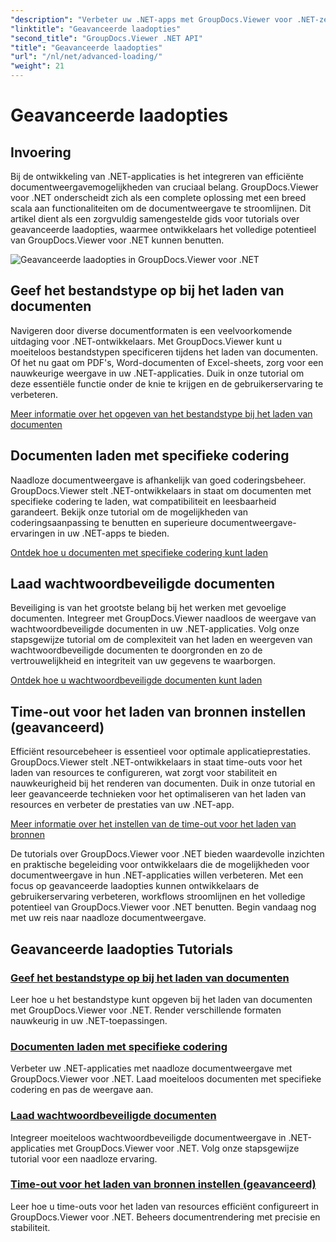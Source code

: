 ```yaml
---
"description": "Verbeter uw .NET-apps met GroupDocs.Viewer voor .NET-zelfstudies. Leer hoe u bestandstypen kunt specificeren, coderingen kunt beheren, wachtwoordbeveiligde documenten kunt laden en meer."
"linktitle": "Geavanceerde laadopties"
"second_title": "GroupDocs.Viewer .NET API"
"title": "Geavanceerde laadopties"
"url": "/nl/net/advanced-loading/"
"weight": 21
---
```


# Geavanceerde laadopties

## Invoering

Bij de ontwikkeling van .NET-applicaties is het integreren van efficiënte documentweergavemogelijkheden van cruciaal belang. GroupDocs.Viewer voor .NET onderscheidt zich als een complete oplossing met een breed scala aan functionaliteiten om de documentweergave te stroomlijnen. Dit artikel dient als een zorgvuldig samengestelde gids voor tutorials over geavanceerde laadopties, waarmee ontwikkelaars het volledige potentieel van GroupDocs.Viewer voor .NET kunnen benutten.

![Geavanceerde laadopties in GroupDocs.Viewer voor .NET](/viewer/advanced-loading/image.png)
## Geef het bestandstype op bij het laden van documenten
Navigeren door diverse documentformaten is een veelvoorkomende uitdaging voor .NET-ontwikkelaars. Met GroupDocs.Viewer kunt u moeiteloos bestandstypen specificeren tijdens het laden van documenten. Of het nu gaat om PDF's, Word-documenten of Excel-sheets, zorg voor een nauwkeurige weergave in uw .NET-applicaties. Duik in onze tutorial om deze essentiële functie onder de knie te krijgen en de gebruikerservaring te verbeteren.

[Meer informatie over het opgeven van het bestandstype bij het laden van documenten](./specify-file-type/)

## Documenten laden met specifieke codering
Naadloze documentweergave is afhankelijk van goed coderingsbeheer. GroupDocs.Viewer stelt .NET-ontwikkelaars in staat om documenten met specifieke codering te laden, wat compatibiliteit en leesbaarheid garandeert. Bekijk onze tutorial om de mogelijkheden van coderingsaanpassing te benutten en superieure documentweergave-ervaringen in uw .NET-apps te bieden.

[Ontdek hoe u documenten met specifieke codering kunt laden](./load-documents-encoding/)

## Laad wachtwoordbeveiligde documenten
Beveiliging is van het grootste belang bij het werken met gevoelige documenten. Integreer met GroupDocs.Viewer naadloos de weergave van wachtwoordbeveiligde documenten in uw .NET-applicaties. Volg onze stapsgewijze tutorial om de complexiteit van het laden en weergeven van wachtwoordbeveiligde documenten te doorgronden en zo de vertrouwelijkheid en integriteit van uw gegevens te waarborgen.

[Ontdek hoe u wachtwoordbeveiligde documenten kunt laden](./load-password-protected-document/)

## Time-out voor het laden van bronnen instellen (geavanceerd)
Efficiënt resourcebeheer is essentieel voor optimale applicatieprestaties. GroupDocs.Viewer stelt .NET-ontwikkelaars in staat time-outs voor het laden van resources te configureren, wat zorgt voor stabiliteit en nauwkeurigheid bij het renderen van documenten. Duik in onze tutorial en leer geavanceerde technieken voor het optimaliseren van het laden van resources en verbeter de prestaties van uw .NET-app.

[Meer informatie over het instellen van de time-out voor het laden van bronnen](./set-resource-loading-timeout/)

De tutorials over GroupDocs.Viewer voor .NET bieden waardevolle inzichten en praktische begeleiding voor ontwikkelaars die de mogelijkheden voor documentweergave in hun .NET-applicaties willen verbeteren. Met een focus op geavanceerde laadopties kunnen ontwikkelaars de gebruikerservaring verbeteren, workflows stroomlijnen en het volledige potentieel van GroupDocs.Viewer voor .NET benutten. Begin vandaag nog met uw reis naar naadloze documentweergave.
## Geavanceerde laadopties Tutorials
### [Geef het bestandstype op bij het laden van documenten](./specify-file-type/)
Leer hoe u het bestandstype kunt opgeven bij het laden van documenten met GroupDocs.Viewer voor .NET. Render verschillende formaten nauwkeurig in uw .NET-toepassingen.
### [Documenten laden met specifieke codering](./load-documents-encoding/)
Verbeter uw .NET-applicaties met naadloze documentweergave met GroupDocs.Viewer voor .NET. Laad moeiteloos documenten met specifieke codering en pas de weergave aan.
### [Laad wachtwoordbeveiligde documenten](./load-password-protected-document/)
Integreer moeiteloos wachtwoordbeveiligde documentweergave in .NET-applicaties met GroupDocs.Viewer voor .NET. Volg onze stapsgewijze tutorial voor een naadloze ervaring.
### [Time-out voor het laden van bronnen instellen (geavanceerd)](./set-resource-loading-timeout/)
Leer hoe u time-outs voor het laden van resources efficiënt configureert in GroupDocs.Viewer voor .NET. Beheers documentrendering met precisie en stabiliteit.